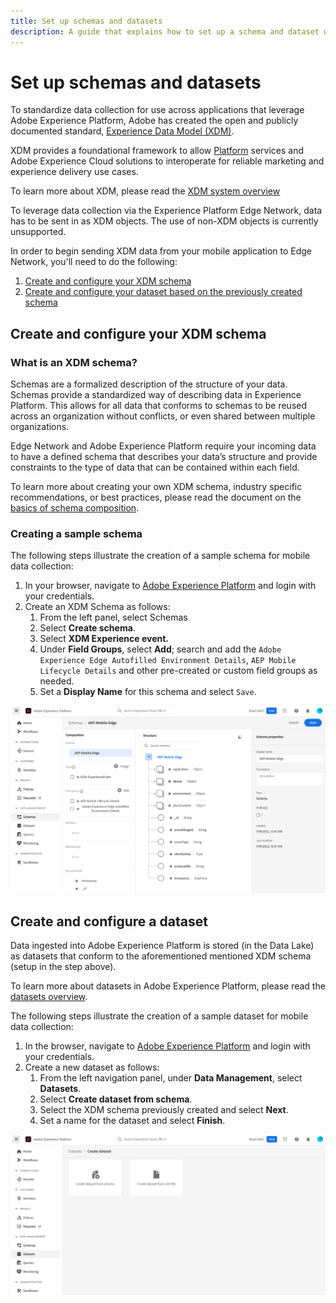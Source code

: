 ```yaml
---
title: Set up schemas and datasets
description: A guide that explains how to set up a schema and dataset with Adobe Experience Platform and use the dataset to leverage data from the Adobe Experience Platform Edge Network.
---
```


# Set up schemas and datasets

To standardize data collection for use across applications that leverage Adobe Experience Platform, Adobe has created the open and publicly documented standard, [Experience Data Model (XDM)](https://experienceleague.adobe.com/docs/experience-platform/xdm/home.html).

XDM provides a foundational framework to allow [Platform](https://experienceleague.adobe.com/docs/experience-platform/landing/home.html) services and Adobe Experience Cloud solutions to interoperate for reliable marketing and experience delivery use cases.

<InlineAlert variant="info" slots="text"/>

To learn more about XDM, please read the [XDM system overview](https://experienceleague.adobe.com/docs/experience-platform/xdm/home.html)​

To leverage data collection via the Experience Platform Edge Network, data has to be sent in as XDM objects. The use of non-XDM objects is currently unsupported.

In order to begin sending XDM data from your mobile application to Edge Network, you'll need to do the following:

1. [Create and configure your XDM schema](#create-and-configure-your-xdm-schema)
2. [Create and configure your dataset based on the previously created schema](#create-and-configure-a-dataset)

## Create and configure your XDM schema

### What is an XDM schema?

Schemas are a formalized description of the structure of your data. Schemas provide a standardized way of describing data in Experience Platform. This allows for all data that conforms to schemas to be reused across an organization without conflicts, or even shared between multiple organizations.

Edge Network and Adobe Experience Platform require your incoming data to have a defined schema that describes your data’s structure and provide constraints to the type of data that can be contained within each field.

<InlineAlert variant="info" slots="text"/>

To learn more about creating your own XDM schema, industry specific recommendations, or best practices, please read the document on the [basics of schema composition](https://experienceleague.adobe.com/docs/experience-platform/xdm/schema/composition.html).

### Creating a sample schema

The following steps illustrate the creation of a sample schema for mobile data collection:

1. In your browser, navigate to [Adobe Experience Platform](https://experience.adobe.com/platform) and login with your credentials.
2. Create an XDM Schema as follows:
   1. From the left panel, select Schemas
   2. Select **Create schema**.
   3. Select **XDM Experience event.**
   4. Under **Field Groups**, select **Add**; search and add the `Adobe Experience Edge Autofilled Environment Details`, `AEP Mobile Lifecycle Details` and other pre-created or custom field groups as needed.
   5. Set a **Display Name** for this schema and select `Save`.

![Schema creation in Adobe Experience Platform](./assets/set-up-schemas-and-datasets/create-schema.png)

## Create and configure a dataset

Data ingested into Adobe Experience Platform is stored (in the Data Lake) as datasets that conform to the aforementioned mentioned XDM schema (setup in the step above).

<InlineAlert variant="info" slots="text"/>

To learn more about datasets in Adobe Experience Platform, please read the [datasets overview](https://experienceleague.adobe.com/docs/experience-platform/catalog/datasets/overview.html).

The following steps illustrate the creation of a sample dataset for mobile data collection:

1. In the browser, navigate to [Adobe Experience Platform](https://experience.adobe.com/platform) and login with your credentials.
2. Create a new dataset as follows:
   1. From the left navigation panel, under **Data Management**, select **Datasets**.
   2. Select **Create dataset from schema**.
   3. Select the XDM schema previously created and select **Next**.
   4. Set a name for the dataset and select **Finish**.

![Dataset creation in Adobe Experience Platform](./assets/set-up-schemas-and-datasets/create-dataset.png)

